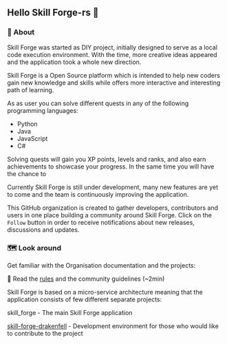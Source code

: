 ## Hello Skill Forge-rs 👋

### 🔖 About
Skill Forge was started as DIY project, initially designed to serve as a local code execution environment. With the time, more creative ideas appeared and the application took a whole new direction. 

Skill Forge is a Open Source platform which is intended to help new coders gain new knowledge and skills while offers more interactive and interesting path of learning. 

As as user you can solve different quests in any of the following programming languages:
* Python
* Java
* JavaScript
* C#

Solving quests will gain you XP points, levels and ranks, and also earn achievements to showcase your progress. In the same time you will have the chance to 

Currently Skill Forge is still under development, many new features are yet to come and the team is continuously improving the application.

This GitHub organization is created to gather developers, contributors and users in one place building a community around Skill Forge. Click on the `Follow` button in order to receive notifications about new releases, discussions and updates.


### 🗺️ Look around

Get familiar with the Organisation documentation and the projects:

📌 Read the [rules](https://github.com/Skill-Forge-Project/.github/blob/main/profile/RULES%20AND%20GUIDELINES.md) and the community guidelines (~2min)

Skill Forge is based on a micro-service architecture meaning that the application consists of few different separate projects:

skill_forge - The main Skill Forge application

[skill-forge-drakenfell](https://github.com/Skill-Forge-Project/skill-forge-drakenfell) - Development environment for those who would like to contribute to the project